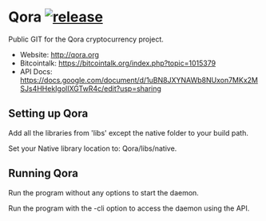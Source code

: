 # Qora [![release](https://img.shields.io/github/release/Qoracoin/Qora.svg)](https://github.com/Qoracoin/Qora/releases)
Public GIT for the Qora cryptocurrency project.

* Website: http://qora.org
* Bitcointalk: https://bitcointalk.org/index.php?topic=1015379
* API Docs: https://docs.google.com/document/d/1uBN8JXYNAWb8NUxon7MKx2MSJs4HHekIgolIXGTwR4c/edit?usp=sharing


## Setting up Qora
Add all the libraries from 'libs' except the native folder to your build path.

Set your Native library location to: Qora/libs/native.
## Running Qora
Run the program without any options to start the daemon.

Run the program with the -cli option to access the daemon using the API.
